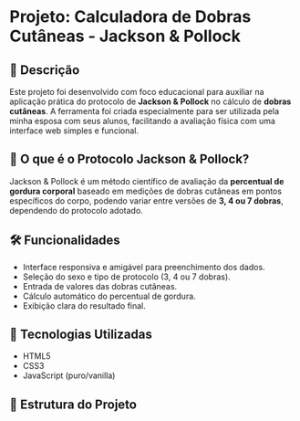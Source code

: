 # Projeto: Calculadora de Dobras Cutâneas - Jackson & Pollock

## 📌 Descrição

Este projeto foi desenvolvido com foco educacional para auxiliar na aplicação prática do protocolo de **Jackson & Pollock** no cálculo de **dobras cutâneas**. A ferramenta foi criada especialmente para ser utilizada pela minha esposa com seus alunos, facilitando a avaliação física com uma interface web simples e funcional.

## 🧪 O que é o Protocolo Jackson & Pollock?

Jackson & Pollock é um método científico de avaliação da **percentual de gordura corporal** baseado em medições de dobras cutâneas em pontos específicos do corpo, podendo variar entre versões de **3, 4 ou 7 dobras**, dependendo do protocolo adotado.

## 🛠️ Funcionalidades

- Interface responsiva e amigável para preenchimento dos dados.
- Seleção do sexo e tipo de protocolo (3, 4 ou 7 dobras).
- Entrada de valores das dobras cutâneas.
- Cálculo automático do percentual de gordura.
- Exibição clara do resultado final.

## 🚀 Tecnologias Utilizadas

- HTML5
- CSS3
- JavaScript (puro/vanilla)

## 📁 Estrutura do Projeto

